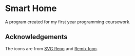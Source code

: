 # Smart Home

A program created for my first year programming coursework.

## Acknowledgements

The icons are from [SVG Repo](https://www.svgrepo.com/) and [Remix Icon](https://remixicon.com/).
